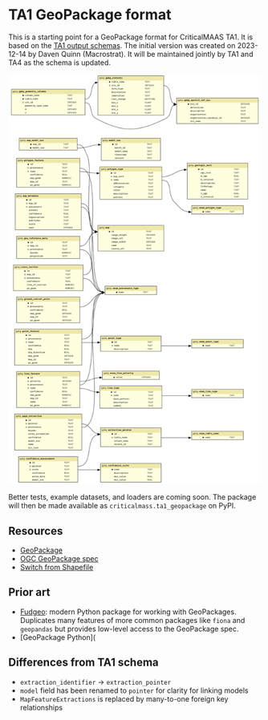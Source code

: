 # TA1 GeoPackage format

This is a starting point for a GeoPackage format for CriticalMAAS TA1. It is based on the
[TA1 output schemas](https://github.com/DARPA-CRITICALMAAS/schemas/tree/main/ta10).
The initial version was created on 2023-12-14 by Daven Quinn (Macrostrat).
It will be maintained jointly by TA1 and TA4 as the schema is updated.

![Schema diagram](diagram/schema-diagram.png)

Better tests, example datasets, and loaders are coming soon. The package will then
be made available as `criticalmass.ta1_geopackage` on PyPI.

## Resources

- [GeoPackage](https://www.geopackage.org/)
- [OGC GeoPackage spec](https://www.geopackage.org/spec120/)
- [Switch from Shapefile](http://switchfromshapefile.org/)

## Prior art

- [Fudgeo](https://github.com/realiii/fudgeo): modern Python package for working with GeoPackages. Duplicates many features of more common
  packages like `fiona` and `geopandas` but provides low-level access to the GeoPackage spec.
- [GeoPackage Python](

## Differences from TA1 schema

- `extraction_identifier` -> `extraction_pointer`
- `model` field has been renamed to `pointer` for clarity for linking models
- `MapFeatureExtractions` is replaced by many-to-one foreign key relationships

